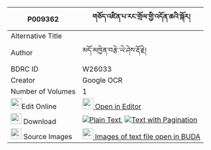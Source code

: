 |P009362|གཅོད་འཛིན་པ་རང་གྲོལ་གྱི་འདོན་ཆའི་སྐོར། 
| --- | --- 
|Alternative Title |
|Author| མདོ་མཁྱེན་བརྩེ་ཡེ་ཤེས་རྡོ་རྗེ།
|BDRC ID | W26033
|Creator | Google OCR
|Number of Volumes| 1
|<img width="25" src="https://img.icons8.com/color/25/000000/edit-property.png">Edit Online| [<img width="25" src="https://avatars.githubusercontent.com/u/45091458?s=200&v=4"> Open in Editor](http://editor.openpecha.org/P009362)
|<img width="25" src="https://img.icons8.com/fluent/48/000000/download-2.png"/>  Download | [![](https://img.icons8.com/color/20/000000/txt.png)Plain Text](https://github.com/Openpecha/P009362/releases/download/v2/cho_dzinpa_rangdrol_gyi_don_ch_plain_P009362.zip), [![](https://img.icons8.com/color/20/000000/txt.png)Text with Pagination](https://github.com/Openpecha/P009362/releases/download/v2/cho_dzinpa_rangdrol_gyi_don_ch_pages_P009362.zip)
|<img width="25" src="https://img.icons8.com/plasticine/100/000000/pictures-folder.png"/>  Source Images | [<img width="25" src="https://library.bdrc.io/icons/BUDA-small.svg"> Images of text file open in BUDA](https://library.bdrc.io/show/bdr:W26033)